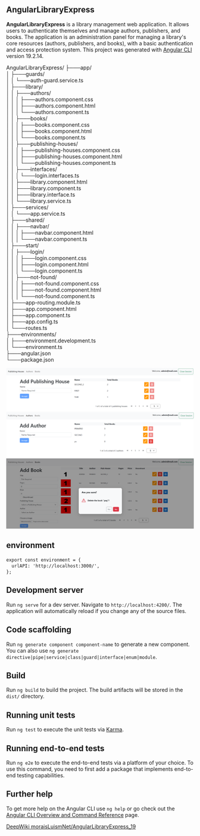 ## AngularLibraryExpress

**AngularLibraryExpress** is a library management web application. It allows users to authenticate themselves and manage authors, publishers, and books. The application is an administration panel for managing a library's core resources (authors, publishers, and books), with a basic authentication and access protection system. This project was generated with [Angular CLI](https://github.com/angular/angular-cli) version 19.2.14.

AngularLibraryExpress/
├───app/  
│   ├───guards/  
│   │   └───auth-guard.service.ts  
│   ├───library/  
│   │   ├───authors/  
│   │   │   ├───authors.component.css  
│   │   │   ├───authors.component.html  
│   │   │   └───authors.component.ts  
│   │   ├───books/  
│   │   │   ├───books.component.css  
│   │   │   ├───books.component.html  
│   │   │   └───books.component.ts  
│   │   ├───publishing-houses/  
│   │   │   ├───publishing-houses.component.css  
│   │   │   ├───publishing-houses.component.html  
│   │   │   └───publishing-houses.component.ts  
│   │   ├───interfaces/  
│   │   │   └───login.interfaces.ts  
│   │   ├───library.component.html  
│   │   ├───library.component.ts  
│   │   ├───library.interface.ts  
│   │   └───library.service.ts  
│   ├───services/  
│   │   └───app.service.ts  
│   ├───shared/  
│   │   ├───navbar/  
│   │   │   ├───navbar.component.html  
│   │   │   └───navbar.component.ts  
│   ├───start/  
│   │   ├───login/  
│   │   │   ├───login.component.css  
│   │   │   ├───login.component.html  
│   │   │   └───login.component.ts  
│   │   ├───not-found/  
│   │   │   ├───not-found.component.css  
│   │   │   ├───not-found.component.html  
│   │   │   └───not-found.component.ts  
│   ├───app-routing.module.ts  
│   ├───app.component.html  
│   ├───app.component.ts  
│   ├───app.config.ts  
│   └───routes.ts  
├───environments/  
│   ├───environment.development.ts  
│   └───environment.ts  
├───angular.json  
└───package.json  

![AngularLibraryExpress](img/1.png)
![AngularLibraryExpress](img/2.png)
![AngularLibraryExpress](img/3.png)


## environment

```
export const environment = {
  urlAPI: 'http://localhost:3000/',
};

```

## Development server

Run `ng serve` for a dev server. Navigate to `http://localhost:4200/`. The application will automatically reload if you change any of the source files.

## Code scaffolding

Run `ng generate component component-name` to generate a new component. You can also use `ng generate directive|pipe|service|class|guard|interface|enum|module`.

## Build

Run `ng build` to build the project. The build artifacts will be stored in the `dist/` directory.

## Running unit tests

Run `ng test` to execute the unit tests via [Karma](https://karma-runner.github.io).

## Running end-to-end tests

Run `ng e2e` to execute the end-to-end tests via a platform of your choice. To use this command, you need to first add a package that implements end-to-end testing capabilities.

## Further help

To get more help on the Angular CLI use `ng help` or go check out the [Angular CLI Overview and Command Reference](https://angular.io/cli) page.

[DeepWiki moraisLuismNet/AngularLibraryExpress_19](https://deepwiki.com/moraisLuismNet/AngularLibraryExpress_19)